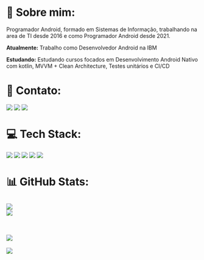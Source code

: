 # 💫 Sobre mim:

Programador Android, formado em Sistemas de Informação, trabalhando na area de TI desde 2016 e como Programador Android desde 2021.

**Atualmente:** Trabalho como Desenvolvedor Android na IBM

**Estudando:** Estudando cursos focados em Desenvolvimento Android Nativo com kotlin, MVVM + Clean Architecture, Testes unitários e CI/CD


# 📧 Contato:

<a href="mailto:erickweigner@gmail.com"><img src="https://img.shields.io/badge/Gmail-D14836?style=for-the-badge&logo=gmail&logoColor=white"/><a/>
<a href="https://www.linkedin.com/in/erick-weigner-341361114/"><img src="https://img.shields.io/badge/LinkedIn-0077B5?style=for-the-badge&logo=linkedin&logoColor=white"/><a/>
<a href="https://wa.me/+5511948847375"><img src="https://img.shields.io/badge/WhatsApp-25D366?style=for-the-badge&logo=whatsapp&logoColor=white"/><a/>

# 💻 Tech Stack:
<img src="https://img.shields.io/badge/Android-3DDC84?style=for-the-badge&logo=android&logoColor=white"/> <img src="https://img.shields.io/badge/Kotlin-0095D5?&style=for-the-badge&logo=kotlin&logoColor=white"/>
<img src="https://img.shields.io/badge/Android_Studio-3DDC84?style=for-the-badge&logo=android-studio&logoColor=white"/>
<img src="https://img.shields.io/badge/GIT-E44C30?style=for-the-badge&logo=git&logoColor=white"/>
<img src="https://img.shields.io/badge/GitHub-100000?style=for-the-badge&logo=github&logoColor=white"/>

# 📊 GitHub Stats:
![](https://github-readme-stats.vercel.app/api?username=Weigner&theme=dark&hide_border=false&include_all_commits=true&count_private=true)<br/>
![](https://github-readme-streak-stats.herokuapp.com/?user=Weigner&theme=dark&hide_border=false)<br/><br/><br/>
![](https://github-readme-stats.vercel.app/api/top-langs/?username=Weigner&theme=darkt&hide_border=false&include_all_commits=true&count_private=true&layout=compact)
---
[![](https://visitcount.itsvg.in/api?id=Weigner&icon=0&color=0)](https://visitcount.itsvg.in)
